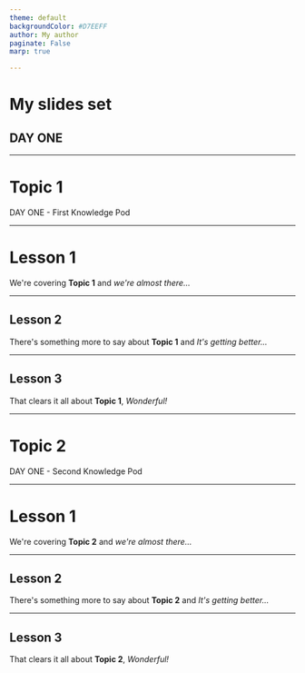 ```yaml
---
theme: default
backgroundColor: #D7EEFF
author: My author
paginate: False
marp: true

---
```


<!-- _backgroundColor: #FFCCE1 -->
<!-- header: '' -->
<!-- footer: '**My author** | _© 2023 My copyright_' -->

# My slides set

## DAY ONE


---

<!-- _backgroundColor: #FAFFC7 -->
<!-- header: 'A custom header for this specific chapter ONE' -->

# Topic 1

DAY ONE - First Knowledge Pod


---

<!-- header: 'My slides set | My author' -->
<!-- footer: 'DAY ONE - First Knowledge Pod | Topic 1' -->

# Lesson 1

We're covering **Topic 1** and _we're almost there..._

---

## Lesson 2

There's something more to say about **Topic 1** and _It's getting better..._

---

## Lesson 3

That clears it all about **Topic 1**, _Wonderful\!_

---

<!-- _backgroundColor: #FAFFC7 -->
<!-- footer: 'A custom footer for this specific chapter TWO' -->

# Topic 2

DAY ONE - Second Knowledge Pod


---

<!-- header: 'My slides set | My author' -->
<!-- footer: 'DAY ONE - Second Knowledge Pod | Topic 2' -->

# Lesson 1

We're covering **Topic 2** and _we're almost there..._

---

## Lesson 2

There's something more to say about **Topic 2** and _It's getting better..._

---

## Lesson 3

That clears it all about **Topic 2**, _Wonderful\!_
